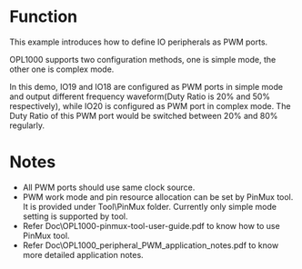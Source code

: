 # Function
This example introduces how to define IO peripherals as PWM ports.  

OPL1000 supports two configuration methods, one is simple mode, the other one is complex mode.

In this demo, IO19 and IO18 are configured as PWM ports in simple mode and output different frequency waveform(Duty Ratio is 20% and 50% respectively), while IO20 is configured as PWM port in complex mode. The Duty Ratio of this PWM port would be switched between 20% and 80% regularly.
  

# Notes
- All PWM ports should use same clock source. 
- PWM work mode and pin resource allocation can be set by PinMux tool. It is provided under Tool\PinMux folder. Currently only simple mode setting is supported by tool. 
- Refer Doc\OPL1000-pinmux-tool-user-guide.pdf to know how to use PinMux tool. 
- Refer Doc\OPL1000_peripheral_PWM_application_notes.pdf to know more detailed application notes. 